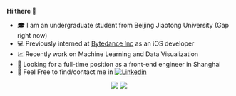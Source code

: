 **Hi there 👋**
- 🎓 I am an undergraduate student from Beijing Jiaotong University (Gap right now)
- 💻 Previously interned at [Bytedance Inc](https://github.com/bytedance) as an iOS developer
- 📈 Recently work on Machine Learning and Data Visualization
- 👀 Looking for a full-time position as a front-end engineer in Shanghai
- 👏 Feel Free to find/contact me in [![Linkedin](https://img.shields.io/badge/-LinkedIn-blue?style=flat&logo=Linkedin&logoColor=white)](https://www.linkedin.com/in/miao-cai-72437a186)

<p align="center">
  <img src ="https://github-readme-stats.vercel.app/api?username=Hephaest&hide=issues&count_private=true&hide_border=true">
  <img src ="https://github-readme-stats.vercel.app/api/top-langs/?username=Hephaest&layout=compact&hide_border=true&langs_count=10&hide=jupyter%20notebook,html,css,digital%20command%20language&hide_border=true">
</p>
